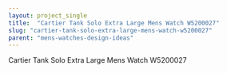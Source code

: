 ```yaml
---
layout: project_single
title:  "Cartier Tank Solo Extra Large Mens Watch W5200027"
slug: "cartier-tank-solo-extra-large-mens-watch-w5200027"
parent: "mens-watches-design-ideas"
---
```

Cartier Tank Solo Extra Large Mens Watch W5200027